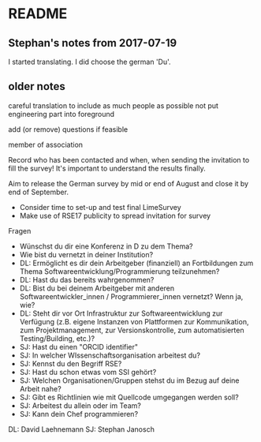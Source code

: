 README
======

Stephan's notes from 2017-07-19
-------------------------------

I started translating. I did choose the german 'Du'. 


older notes
-----------


careful translation to include as much people as possible
  not put engineering part into foreground

add (or remove) questions if feasible

member of association

Record who has been contacted and when, when sending the invitation to fill the survey! It's important to understand the results finally.

Aim to release the German survey by mid or end of August and close it by end of September.
  - Consider time to set-up and test final LimeSurvey
  - Make use of RSE17 publicity to spread invitation for survey


Fragen

  - Wünschst du dir eine Konferenz in D zu dem Thema?
  - Wie bist du vernetzt in deiner Institution?
  - DL: Ermöglicht es dir dein Arbeitgeber (finanziell) an Fortbildungen zum Thema Softwareentwicklung/Programmierung teilzunehmen? 
  - DL: Hast du das bereits wahrgenommen?
  - DL: Bist du bei deinem Arbeitgeber mit anderen Softwareentwickler_innen / Programmierer_innen vernetzt? Wenn ja, wie?
  - DL: Steht dir vor Ort Infrastruktur zur Softwareentwicklung zur Verfügung (z.B. eigene Instanzen von Plattformen zur Kommunikation, zum Projektmanagement, zur Versionskontrolle, zum automatisierten Testing/Building, etc.)?
  - SJ: Hast du einen "ORCID identifier"
  - SJ: In welcher WIssenschaftsorganisation arbeitest du?
  - SJ: Kennst du den Begriff RSE?
  - SJ: Hast du schon etwas vom SSI gehört?
  - SJ: Welchen Organisationen/Gruppen stehst du im Bezug auf deine Arbeit nahe?
  - SJ: Gibt es Richtlinien wie mit Quellcode umgegangen werden soll?
  - SJ: Arbeitest du allein oder im Team?
  - SJ: Kann dein Chef programmieren?
  
 
 DL: David Laehnemann
 SJ: Stephan Janosch
 
  
